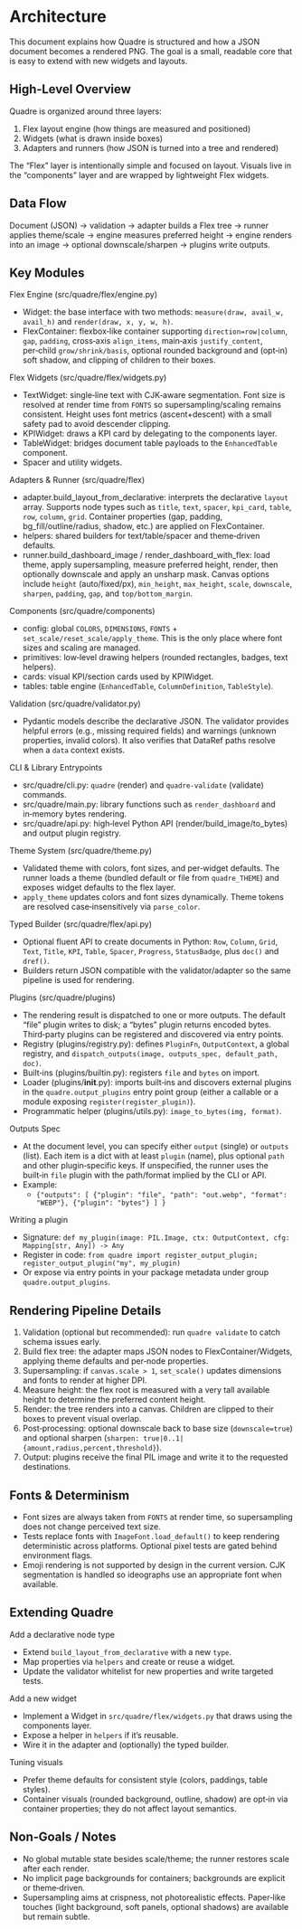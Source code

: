 # Architecture

This document explains how Quadre is structured and how a JSON document becomes a rendered PNG. The goal is a small, readable core that is easy to extend with new widgets and layouts.

## High‑Level Overview

Quadre is organized around three layers:

1) Flex layout engine (how things are measured and positioned)
2) Widgets (what is drawn inside boxes)
3) Adapters and runners (how JSON is turned into a tree and rendered)

The “Flex” layer is intentionally simple and focused on layout. Visuals live in the “components” layer and are wrapped by lightweight Flex widgets.

## Data Flow

Document (JSON) → validation → adapter builds a Flex tree → runner applies theme/scale → engine measures preferred height → engine renders into an image → optional downscale/sharpen → plugins write outputs.

## Key Modules

Flex Engine (src/quadre/flex/engine.py)
- Widget: the base interface with two methods: `measure(draw, avail_w, avail_h)` and `render(draw, x, y, w, h)`.
- FlexContainer: flexbox‑like container supporting `direction=row|column`, `gap`, `padding`, cross‑axis `align_items`, main‑axis `justify_content`, per‑child `grow/shrink/basis`, optional rounded background and (opt‑in) soft shadow, and clipping of children to their boxes.

Flex Widgets (src/quadre/flex/widgets.py)
- TextWidget: single‑line text with CJK‑aware segmentation. Font size is resolved at render time from `FONTS` so supersampling/scaling remains consistent. Height uses font metrics (ascent+descent) with a small safety pad to avoid descender clipping.
- KPIWidget: draws a KPI card by delegating to the components layer.
- TableWidget: bridges document table payloads to the `EnhancedTable` component.
- Spacer and utility widgets.

Adapters & Runner (src/quadre/flex)
- adapter.build_layout_from_declarative: interprets the declarative `layout` array. Supports node types such as `title`, `text`, `spacer`, `kpi_card`, `table`, `row`, `column`, `grid`. Container properties (gap, padding, bg_fill/outline/radius, shadow, etc.) are applied on FlexContainer.
- helpers: shared builders for text/table/spacer and theme‑driven defaults.
- runner.build_dashboard_image / render_dashboard_with_flex: load theme, apply supersampling, measure preferred height, render, then optionally downscale and apply an unsharp mask. Canvas options include `height` (auto/fixed/px), `min_height`, `max_height`, `scale`, `downscale`, `sharpen`, `padding`, `gap`, and `top/bottom_margin`.

Components (src/quadre/components)
- config: global `COLORS`, `DIMENSIONS`, `FONTS` + `set_scale/reset_scale/apply_theme`. This is the only place where font sizes and scaling are managed.
- primitives: low‑level drawing helpers (rounded rectangles, badges, text helpers).
- cards: visual KPI/section cards used by KPIWidget.
- tables: table engine (`EnhancedTable`, `ColumnDefinition`, `TableStyle`).

Validation (src/quadre/validator.py)
- Pydantic models describe the declarative JSON. The validator provides helpful errors (e.g., missing required fields) and warnings (unknown properties, invalid colors). It also verifies that DataRef paths resolve when a `data` context exists.

CLI & Library Entrypoints
- src/quadre/cli.py: `quadre` (render) and `quadre-validate` (validate) commands.
- src/quadre/main.py: library functions such as `render_dashboard` and in‑memory bytes rendering.
- src/quadre/api.py: high‑level Python API (render/build_image/to_bytes) and output plugin registry.

Theme System (src/quadre/theme.py)
- Validated theme with colors, font sizes, and per‑widget defaults. The runner loads a theme (bundled default or file from `quadre_THEME`) and exposes widget defaults to the flex layer.
- `apply_theme` updates colors and font sizes dynamically. Theme tokens are resolved case‑insensitively via `parse_color`.

Typed Builder (src/quadre/flex/api.py)
- Optional fluent API to create documents in Python: `Row`, `Column`, `Grid`, `Text`, `Title`, `KPI`, `Table`, `Spacer`, `Progress`, `StatusBadge`, plus `doc()` and `dref()`.
- Builders return JSON compatible with the validator/adapter so the same pipeline is used for rendering.

Plugins (src/quadre/plugins)
- The rendering result is dispatched to one or more outputs. The default “file” plugin writes to disk; a “bytes” plugin returns encoded bytes. Third‑party plugins can be registered and discovered via entry points.
- Registry (plugins/registry.py): defines `PluginFn`, `OutputContext`, a global registry, and `dispatch_outputs(image, outputs_spec, default_path, doc)`.
- Built‑ins (plugins/builtin.py): registers `file` and `bytes` on import.
- Loader (plugins/__init__.py): imports built‑ins and discovers external plugins in the `quadre.output_plugins` entry point group (either a callable or a module exposing `register(register_plugin)`).
- Programmatic helper (plugins/utils.py): `image_to_bytes(img, format)`.

Outputs Spec
- At the document level, you can specify either `output` (single) or `outputs` (list). Each item is a dict with at least `plugin` (name), plus optional `path` and other plugin‑specific keys. If unspecified, the runner uses the built‑in `file` plugin with the path/format implied by the CLI or API.
- Example:
  - `{"outputs": [ {"plugin": "file", "path": "out.webp", "format": "WEBP"}, {"plugin": "bytes"} ] }`

Writing a plugin
- Signature: `def my_plugin(image: PIL.Image, ctx: OutputContext, cfg: Mapping[str, Any]) -> Any`
- Register in code: `from quadre import register_output_plugin; register_output_plugin("my", my_plugin)`
- Or expose via entry points in your package metadata under group `quadre.output_plugins`.

## Rendering Pipeline Details

1) Validation (optional but recommended): run `quadre validate` to catch schema issues early.
2) Build flex tree: the adapter maps JSON nodes to FlexContainer/Widgets, applying theme defaults and per‑node properties.
3) Supersampling: if `canvas.scale > 1`, `set_scale()` updates dimensions and fonts to render at higher DPI.
4) Measure height: the flex root is measured with a very tall available height to determine the preferred content height.
5) Render: the tree renders into a canvas. Children are clipped to their boxes to prevent visual overlap.
6) Post‑processing: optional downscale back to base size (`downscale=true`) and optional sharpen (`sharpen: true|0..1|{amount,radius,percent,threshold}`).
7) Output: plugins receive the final PIL image and write it to the requested destinations.

## Fonts & Determinism

- Font sizes are always taken from `FONTS` at render time, so supersampling does not change perceived text size.
- Tests replace fonts with `ImageFont.load_default()` to keep rendering deterministic across platforms. Optional pixel tests are gated behind environment flags.
- Emoji rendering is not supported by design in the current version. CJK segmentation is handled so ideographs use an appropriate font when available.

## Extending Quadre

Add a declarative node type
- Extend `build_layout_from_declarative` with a new `type`.
- Map properties via `helpers` and create or reuse a widget.
- Update the validator whitelist for new properties and write targeted tests.

Add a new widget
- Implement a Widget in `src/quadre/flex/widgets.py` that draws using the components layer.
- Expose a helper in `helpers` if it’s reusable.
- Wire it in the adapter and (optionally) the typed builder.

Tuning visuals
- Prefer theme defaults for consistent style (colors, paddings, table styles).
- Container visuals (rounded background, outline, shadow) are opt‑in via container properties; they do not affect layout semantics.

## Non‑Goals / Notes

- No global mutable state besides scale/theme; the runner restores scale after each render.
- No implicit page backgrounds for containers; backgrounds are explicit or theme‑driven.
- Supersampling aims at crispness, not photorealistic effects. Paper‑like touches (light background, soft panels, optional shadows) are available but remain subtle.
